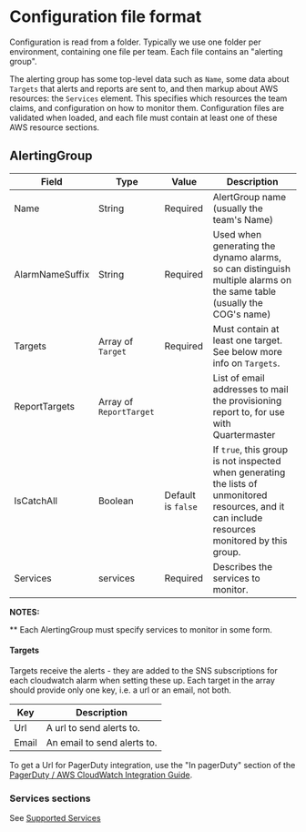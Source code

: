 # Configuration file format

Configuration is read from a folder. Typically we use one folder per environment, containing one file per team.
Each file contains an "alerting group".

 The alerting group has some top-level data such as `Name`, some data about `Targets` that alerts and reports are sent to, and then markup about AWS resources: the `Services` element. This specifies which resources the team claims, and configuration on how to monitor them. Configuration files are validated when loaded, and each file must contain at least one of these AWS resource sections.

## AlertingGroup


| Field | Type | Value | Description |
|-------|------|-----------|------------|
| Name | String | Required | AlertGroup name (usually the team's Name) |
| AlarmNameSuffix | String | Required | Used when generating the dynamo alarms, so can distinguish multiple alarms on the same table (usually the COG's name) |
| Targets | Array of `Target` | Required | Must contain at least one target.<br> See below more info on `Targets`. |
| ReportTargets | Array of `ReportTarget` | | List of email addresses to mail the provisioning report to, for use with Quartermaster |
| IsCatchAll | Boolean | Default is `false` |If `true`, this group is not inspected when generating the lists of unmonitored resources, and it can include resources monitored by this group.|
|Services| services| Required | Describes the services to monitor. |

__NOTES:__

** Each AlertingGroup must specify services to monitor in some form.

#### Targets

Targets receive the alerts - they are added to the SNS subscriptions for each cloudwatch alarm when setting these up. Each target in the array should provide only one key, i.e. a url or an email, not both.

| Key | Description |
|-----|-------------|
| Url | A url to send alerts to. |
| Email | An email to send alerts to. |

To get a Url for PagerDuty integration, use the "In pagerDuty" section of the [PagerDuty / AWS CloudWatch Integration Guide](https://www.pagerduty.com/docs/guides/aws-cloudwatch-integration-guide/).

### Services sections

See [Supported Services](SupportedServices.md) 